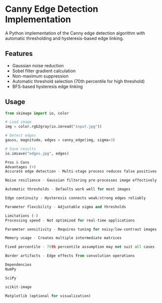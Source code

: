 # Canny Edge Detection Implementation

A Python implementation of the Canny edge detection algorithm with automatic thresholding and hysteresis-based edge linking.

## Features
- Gaussian noise reduction
- Sobel filter gradient calculation
- Non-maximum suppression
- Automatic threshold selection (70th percentile for high threshold)
- BFS-based hysteresis edge linking

## Usage
```python
from skimage import io, color

# Load image
img = color.rgb2gray(io.imread("input.jpg"))

# Detect edges
gauss, magnitude, edges = canny_edge(img, sigma=3)

# Save results
io.imsave("edges.jpg", edges)

Pros & Cons
Advantages (+)
Accurate edge detection - Multi-stage process reduces false positives

Noise resilience - Gaussian filtering pre-processes image effectively

Automatic thresholds - Defaults work well for most images

Edge continuity - Hysteresis connects weak/strong edges reliably

Parameter flexibility - Adjustable sigma and thresholds

Limitations (-)
Processing speed - Not optimized for real-time applications

Parameter sensitivity - Requires tuning for noisy/low-contrast images

Memory usage - Creates multiple intermediate matrices

Fixed percentile - 70th percentile assumption may not suit all cases

Border artifacts - Edge effects from convolution operations

Dependencies
NumPy

SciPy

scikit-image

Matplotlib (optional for visualization)

